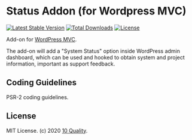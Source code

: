 # Status Addon (for Wordpress MVC)

[![Latest Stable Version](https://poser.pugx.org/10quality/wpmvc-addon-status/v/stable)](https://packagist.org/packages/10quality/wpmvc-addon-status)
[![Total Downloads](https://poser.pugx.org/10quality/wpmvc-addon-status/downloads)](https://packagist.org/packages/10quality/wpmvc-addon-status)
[![License](https://poser.pugx.org/10quality/wpmvc-addon-status/license)](https://packagist.org/packages/10quality/wpmvc-addon-status)

Add-on for [WordPress MVC](http://www.wordpress-mvc.com/).

The add-on will add a "System Status" option inside WordPress admin dashboard, which can be used and hooked to obtain system and project information, important as support feedback.

## Coding Guidelines

PSR-2 coding guidelines.

## License

MIT License. (c) 2020 [10 Quality](https://www.10quality.com/).
